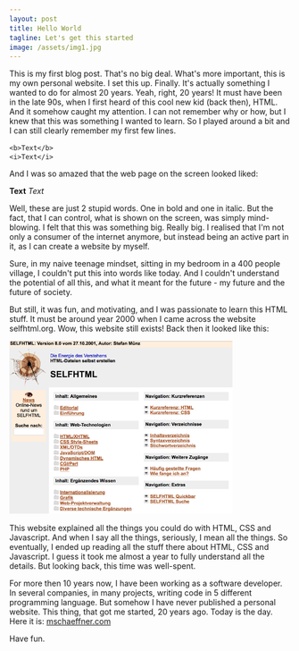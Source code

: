```yaml
---
layout: post
title: Hello World
tagline: Let's get this started
image: /assets/img1.jpg
---
```


This is my first blog post. That's no big deal. What's more important, this is my own personal website. I set this up. Finally. It's actually something I wanted to do for almost 20 years. Yeah, right, 20 years! It must have been in the late 90s, when I first heard of this cool new kid (back then), HTML. And it somehow caught my attention. I can not remember why or how, but I knew that this was something I wanted to learn. So I played around a bit and I can still clearly remember my first few lines.

```
<b>Text</b>
<i>Text</i>
```

And I was so amazed that the web page on the screen looked liked:

**Text**
_Text_

Well, these are just 2 stupid words. One in bold and one in italic. But the fact, that I can control, what is shown on the screen, was simply mind-blowing. I felt that this was something big. Really big. I realised that I'm not only a consumer of the internet anymore, but instead being an active part in it, as I can create a website by myself.

Sure, in my naive teenage mindset, sitting in my bedroom in a 400 people village, I couldn't put this into words like today. And I couldn't understand the potential of all this, and what it meant for the future - my future and the future of society.

But still, it was fun, and motivating, and I was passionate to learn this HTML stuff. It must be around year 2000 when I came across the website selfhtml.org. Wow, this website still exists! Back then it looked like this:

![Selfthtml](/assets/old-selfhtml.png)


This website explained all the things you could do with HTML, CSS and Javascript. And when I say all the things, seriously, I mean all the things. So eventually, I ended up reading all the stuff there about HTML, CSS and Javascript. I guess it took me almost a year to fully understand all the details. But looking back, this time was well-spent.

For more then 10 years now, I have been working as a software developer. In several companies, in many projects, writing code in 5 different programming language. But somehow I have never published a personal website. This thing, that got me started, 20 years ago. Today is the day. Here it is: [mschaeffner.com](https://mschaeffner.com)

Have fun.
